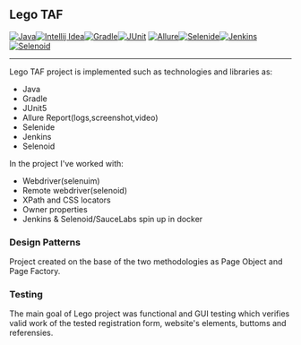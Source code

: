 ## Lego TAF
[![Java](https://fs.getcourse.ru/fileservice/file/download/a/159627/sc/382/h/5bd0eebcc3905821fec61d8c0c44ce8f.png)](https://www.java.com/ru/)[![Intellij Idea](https://fs.getcourse.ru/fileservice/file/download/a/159627/sc/273/h/0e0dd7da86f0500b69c2dba32af2617f.png)](https://www.jetbrains.com/ru-ru/idea/)[![Gradle](https://fs.getcourse.ru/fileservice/file/download/a/159627/sc/226/h/2c70fbe90e3ab7e01bfb0f40377519c1.png)](https://gradle.org/)[![JUnit](https://fs.getcourse.ru/fileservice/file/download/a/159627/sc/163/h/f781569bb3df25f16f9c84d3307fb274.png)](https://junit.org/junit5/)
[![Allure](https://bfs01.getcourse.ru/public/files/159627/244/d044238683b3e8dad15ffb7060ee5c9c.png?e=1601812799&s=8Ri0d-MUmi1m0v2pDwvx4Q)](https://docs.qameta.io/allure/)[![Selenide](https://fs.getcourse.ru/fileservice/file/download/a/159627/sc/179/h/00b2b6a41783dd126ef5b15de31c9e08.png)](https://selenide.org/)[![Jenkins](https://fs.getcourse.ru/fileservice/file/download/a/159627/sc/135/h/54c3bb650bb68d170c809e5c8b1f1620.png)](https://www.jenkins.io/)[![Selenoid](https://fs.getcourse.ru/fileservice/file/download/a/159627/sc/471/h/af8dac704b92a8bcdc35b6bad6e68a0b.png)](https://aerokube.com/selenoid/latest/)
____
Lego TAF project is implemented such as technologies and libraries as:

  - Java
  - Gradle
  - JUnit5
  - Allure Report(logs,screenshot,video)
  - Selenide
  - Jenkins
  - Selenoid
  
In the project I've worked with:

 - Webdriver(selenuim)
 - Remote webdriver(selenoid)
 - XPath and CSS locators
 - Owner properties
 - Jenkins & Selenoid/SauceLabs spin up in docker


###  Design Patterns 
 
Project created on the base of the two methodologies as Page Object and Page Factory.

### Testing 
The main goal of Lego project was functional and GUI testing which verifies valid work of the tested registration form, website's elements, buttoms and referensies.

